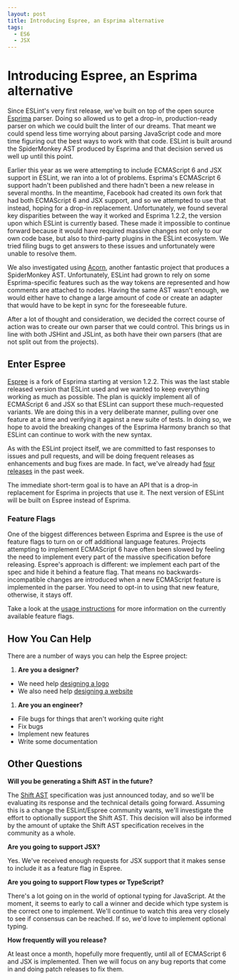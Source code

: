 ```yaml
---
layout: post
title: Introducing Espree, an Esprima alternative
tags:
  - ES6
  - JSX
---
```

# Introducing Espree, an Esprima alternative

Since ESLint's very first release, we've built on top of the open source [Esprima](http://esprima.org) parser. Doing so allowed us to get a drop-in, production-ready parser on which we could built the linter of our dreams. That meant we could spend less time worrying about parsing JavaScript code and more time figuring out the best ways to work with that code. ESLint is built around the SpiderMonkey AST produced by Esprima and that decision served us well up until this point.

Earlier this year as we were attempting to include ECMAScript 6 and JSX support in ESLint, we ran into a lot of problems. Esprima's ECMAScript 6 support hadn't been published and there hadn't been a new release in several months. In the meantime, Facebook had created its own fork that had both ECMAScript 6 and JSX support, and so we attempted to use that instead, hoping for a drop-in replacement. Unfortunately, we found several key disparities between the way it worked and Esprima 1.2.2, the version upon which ESLint is currently based. These made it impossible to continue forward because it would have required massive changes not only to our own code base, but also to third-party plugins in the ESLint ecosystem. We tried filing bugs to get answers to these issues and unfortunately were unable to resolve them.

We also investigated using [Acorn](http://marijnhaverbeke.nl/acorn/), another fantastic project that produces a SpiderMonkey AST. Unfortunately, ESLint had grown to rely on some Esprima-specific features such as the way tokens are represented and how comments are attached to nodes. Having the same AST wasn't enough, we would either have to change a large amount of code or create an adapter that would have to be kept in sync for the foreseeable future.

After a lot of thought and consideration, we decided the correct course of action was to create our own parser that we could control. This brings us in line with both JSHint and JSLint, as both have their own parsers (that are not split out from the projects).

## Enter Espree

[Espree](https://github.com/eslint/espree) is a fork of Esprima starting at version 1.2.2. This was the last stable released version that ESLint used and we wanted to keep everything working as much as possible. The plan is quickly implement all of ECMAScript 6 and JSX so that ESLint can support these much-requested variants. We are doing this in a very deliberate manner, pulling over one feature at a time and verifying it against a new suite of tests. In doing so, we hope to avoid the breaking changes of the Esprima Harmony branch so that ESLint can continue to work with the new syntax.

As with the ESLint project itself, we are committed to fast responses to issues and pull requests, and will be doing frequent releases as enhancements and bug fixes are made. In fact, we've already had [four releases](https://github.com/eslint/espree/releases) in the past week.

The immediate short-term goal is to have an API that is a drop-in replacement for Esprima in projects that use it. The next version of ESLint will be built on Espree instead of Esprima.

### Feature Flags

One of the biggest differences between Esprima and Espree is the use of feature flags to turn on or off additional language features. Projects attempting to implement ECMAScript 6 have often been slowed by feeling the need to implement every part of the massive specification before releasing. Espree's approach is different: we implement each part of the spec and hide it behind a feature flag. That means no backwards-incompatible changes are introduced when a new ECMAScript feature is implemented in the parser. You need to opt-in to using that new feature, otherwise, it stays off.

Take a look at the [usage instructions](https://github.com/eslint/espree#usage) for more information on the currently available feature flags.

## How You Can Help

There are a number of ways you can help the Espree project:

1. **Are you a designer?**
  * We need help [designing a logo](https://github.com/eslint/espree/issues/24)
  * We also need help [designing a website](https://github.com/eslint/espree/issues/25)
1. **Are you an engineer?**
  * File bugs for things that aren't working quite right
  * Fix bugs
  * Implement new features
  * Write some documentation

## Other Questions

**Will you be generating a Shift AST in the future?**

The [Shift AST](http://engineering.shapesecurity.com/2014/12/announcing-shift-javascript-ast.html) specification was just announced today, and so we'll be evaluating its response and the technical details going forward. Assuming this is a change the ESLint/Espree community wants, we'll investigate the effort to optionally support the Shift AST. This decision will also be informed by the amount of uptake the Shift AST specification receives in the community as a whole.

**Are you going to support JSX?**

Yes. We've received enough requests for JSX support that it makes sense to include it as a feature flag in Espree.

**Are you going to support Flow types or TypeScript?**

There's a lot going on in the world of optional typing for JavaScript. At the moment, it seems to early to call a winner and decide which type system is the correct one to implement. We'll continue to watch this area very closely to see if consensus can be reached. If so, we'd love to implement optional typing.

**How frequently will you release?**

At least once a month, hopefully more frequently, until all of ECMAScript 6 and JSX is implemented. Then we will focus on any bug reports that come in and doing patch releases to fix them.
